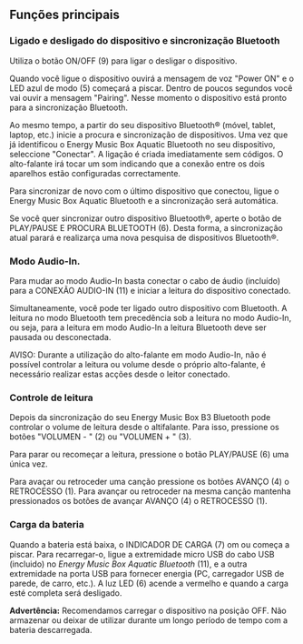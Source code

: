 ## Funções principais

### Ligado e desligado do dispositivo e sincronização Bluetooth

Utiliza o botão ON/OFF (9) para ligar o desligar o dispositivo.

Quando você ligue o dispositivo ouvirá a mensagem de voz "Power ON" e o LED azul de modo (5) começará a piscar. Dentro de poucos segundos você vai ouvir a mensagem "Pairing". Nesse momento o dispositivo está pronto para a sincronização Bluetooth. 

Ao mesmo tempo, a partir do seu dispositivo Bluetooth® (móvel, tablet, laptop, etc.) inicie a procura e sincronização de dispositivos. Uma vez que já identificou o Energy Music Box Aquatic  Bluetooth  no seu dispositivo, seleccione "Conectar". A ligação é criada imediatamente sem códigos. O alto-falante irá tocar um som indicando que a conexão entre os dois aparelhos estão configuradas correctamente.

Para sincronizar de novo com o último dispositivo que conectou, ligue o Energy Music Box Aquatic Bluetooth e a sincronização será automática.

Se você quer sincronizar outro dispositivo Bluetooth®, aperte o botão de PLAY/PAUSE E PROCURA BLUETOOTH (6). Desta forma, a sincronização atual parará e realizarça uma nova pesquisa de dispositivos Bluetooth®.

### Modo Audio-In.

Para mudar ao modo Audio-In basta conectar o cabo de áudio (incluído) para a CONEXÃO AUDIO-IN (11) e iniciar a leitura do dispositivo conectado.

Simultaneamente, você pode ter ligado outro dispositivo com Bluetooth. A leitura no modo Bluetooth  tem precedência sob a leitura no modo Audio-In, ou seja, para a leitura em modo Audio-In a leitura Bluetooth deve ser pausada ou desconectada.

AVISO: Durante a utilização do alto-falante em modo Audio-In, não é possível controlar a leitura ou volume desde o próprio alto-falante, é necessário realizar estas acções desde o leitor conectado.

### Controle de leitura

Depois da sincronização do seu Energy Music Box B3 Bluetooth pode controlar o volume de leitura desde o altifalante. Para isso, pressione os botões "VOLUMEN - " (2) ou "VOLUMEN + " (3).

Para parar ou recomeçar a leitura, pressione o botão PLAY/PAUSE (6) uma única vez.

Para avaçar ou retroceder uma canção pressione os botões AVANÇO (4) o RETROCESSO (1). Para avançar ou retroceder na mesma canção mantenha pressionados os botões de avançar AVANÇO (4) o RETROCESSO (1).


### Carga da bateria

Quando a bateria está baixa, o INDICADOR DE CARGA (7) om ou começa a piscar. Para recarregar-o, ligue a extremidade micro USB do cabo USB (incluido) no *Energy Music Box Aquatic Bluetooth* (11), e a outra extremidade na porta USB para fornecer energia (PC, carregador USB de parede, de carro, etc.). A luz LED (6) acende a vermelho e quando a carga esté completa será desligado.

**Advertência:** Recomendamos carregar o dispositivo na posição OFF. Não armazenar ou deixar de utilizar durante um longo período de tempo com a bateria descarregada.
